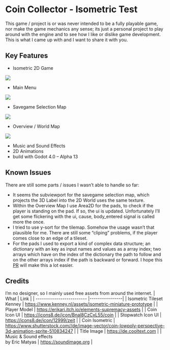 Coin Collector - Isometric Test
===============================

This game / project is or was never intended to be a fully playable game, nor make the game mechanics any sense; its just a personal project to play around with the engine and to see how I like or dislike game development. This is what I came up with and I want to share it with you.


Key Features
------------
- Isometric 2D Game
<img src="https://i.imgur.com/042uWXA.gif"/>

- Main Menu
<img src="https://i.imgur.com/xtwbhlA.gif"/>

- Savegame Selection Map
<img src="https://i.imgur.com/T5VOttg.gif"/>

- Overview / World Map
<img src="https://i.imgur.com/Wytc47A.gif"/>

- Music and Sound Effects
- 2D Animations
- build with Godot 4.0 – Alpha 13


Known Issues
------------
There are still some parts / issues I wasn’t able to handle so far:

- It seems the subviewport for the savegame selection map, which projects the 3D Label into the 2D World uses the same texture.
- Within the Overview Map I use Area2D for the pads, to check if the player is standing on the pad. If so, the ui is updated. Unfortunately I’ll get some flickering with the ui, cause, body_entered signal is called more the once.
- I tried to use y-sort for the tilemap. Somehow the usage wasn’t that plausible for me. There are still some “cliping” problems, if the player comes close to an edge of a tileset.
- For the pads I used to export a kind of complex data structure; an dictionary with an key as input names and values as a array index; two arrays which have on the index of the dictionary the path to follow and on the other arrays index if the path is backward or forward. I hope this [PR](https://github.com/godotengine/godot/pull/48201) will make this a lot easier.


Credits
------------
I’m no designer, so I mainly used free assets from around the internet.
| What                      | Link           |
| ------------------------- |----------------|
| Isometric Tileset Kenney  | https://www.kenney.nl/assets/isometric-miniature-prototype |
| Player Model              | https://erikari.itch.io/elements-supremacy-assets      |
| Coin Icon UI              | https://icons8.de/icon/Bnal8CzCxL55/coin     |
| Stopwatch Icon UI         | https://icons8.de/icon/12999/zeit |
| Coin Isometric            | https://www.shutterstock.com//de/image-vector/coin-lowpoly-perspective-3d-animation-sprite-510834247     |
| Title Image               | https://de.cooltext.com   |
| Music & Sound effects <br> by Eric Matyas |   https://soundimage.org  |